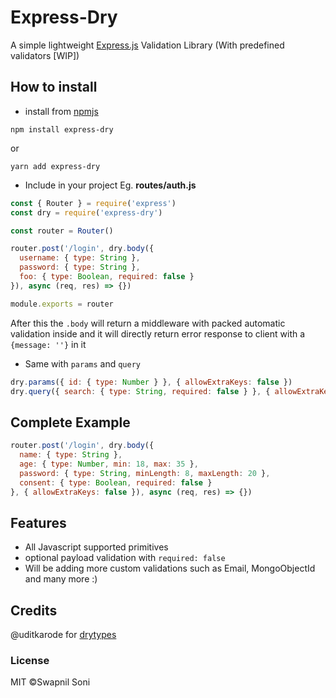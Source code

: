 # Express-Dry
A simple lightweight [Express.js](https://expressjs.com) Validation Library (With predefined validators [WIP])

## How to install
- install from [npmjs](https://www.npmjs.com/package/express-dry)
```
npm install express-dry
```
or
```
yarn add express-dry
```

- Include in your project
Eg. **routes/auth.js**
```js
const { Router } = require('express')
const dry = require('express-dry')

const router = Router()

router.post('/login', dry.body({
  username: { type: String },
  password: { type: String },
  foo: { type: Boolean, required: false }
}), async (req, res) => {})

module.exports = router
```
After this the `.body` will return a middleware with packed automatic validation inside and it will directly return error response to client with a `{message: ''}` in it

- Same with `params` and `query`

```js
dry.params({ id: { type: Number } }, { allowExtraKeys: false })
dry.query({ search: { type: String, required: false } }, { allowExtraKeys: true, statusCode: 200 })
```

## Complete Example
```js
router.post('/login', dry.body({
  name: { type: String },
  age: { type: Number, min: 18, max: 35 },
  password: { type: String, minLength: 8, maxLength: 20 },
  consent: { type: Boolean, required: false }
}, { allowExtraKeys: false }), async (req, res) => {})
```

## Features
- All Javascript supported primitives
- optional payload validation with `required: false`
- Will be adding more custom validations such as Email, MongoObjectId and many more :)

## Credits
@uditkarode for [drytypes](https://www.npmjs.com/package/drytypes)

### License
MIT &copy;Swapnil Soni
